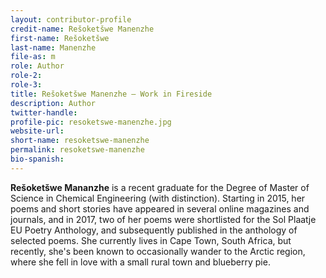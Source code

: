 ```yaml
---
layout: contributor-profile
credit-name: Rešoketšwe Manenzhe
first-name: Rešoketšwe
last-name: Manenzhe
file-as: m
role: Author
role-2:
role-3:
title: Rešoketšwe Manenzhe — Work in Fireside
description: Author
twitter-handle:
profile-pic: resoketswe-manenzhe.jpg
website-url:
short-name: resoketswe-manenzhe
permalink: resoketswe-manenzhe
bio-spanish:
---
```

**Rešoketšwe Mananzhe** is a recent graduate for the Degree of Master of Science in Chemical Engineering (with distinction). Starting in 2015, her poems and short stories have appeared in several online magazines and journals, and in 2017, two of her poems were shortlisted for the Sol Plaatje EU Poetry Anthology, and subsequently published in the anthology of selected poems. She currently lives in Cape Town, South Africa, but recently, she's been known to occasionally wander to the Arctic region, where she fell in love with a small rural town and blueberry pie.
